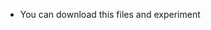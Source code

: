 - You can download this files and experiment


<!---
navruzbekgit/navruzbekgit is a ✨ special ✨ repository because its `README.md` (this file) appears on your GitHub profile.
You can click the Preview link to take a look at your changes.
--->
